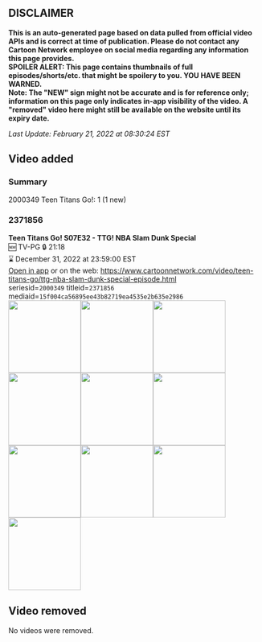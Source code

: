 ## DISCLAIMER
**This is an auto-generated page based on data pulled from official video APIs and is correct at time of publication. Please do not contact any Cartoon Network employee on social media regarding any information this page provides.**  
**SPOILER ALERT: This page contains thumbnails of full episodes/shorts/etc. that might be spoilery to you. YOU HAVE BEEN WARNED.**  
**Note: The "NEW" sign might not be accurate and is for reference only; information on this page only indicates in-app visibility of the video. A "removed" video here might still be available on the website until its expiry date.**  

_Last Update: February 21, 2022 at 08:30:24 EST_
## Video added
### Summary
2000349 Teen Titans Go!: 1 (1 new)  
### 2371856
**Teen Titans Go! S07E32 - TTG! NBA Slam Dunk Special**  
🆕 TV-PG 🔒 21:18  
⌛ December 31, 2022 at 23:59:00 EST  
[Open in app](https://cnvideo.sercomkc.org/redirector.html?type=cnapp&seriesid=2000349&titleid=2371856&mediaid=15f004ca56895ee43b82719ea4535e2b635e2986) or on the web: https://www.cartoonnetwork.com/video/teen-titans-go/ttg-nba-slam-dunk-special-episode.html  
seriesid=`2000349` titleid=`2371856` mediaid=`15f004ca56895ee43b82719ea4535e2b635e2986`  
<a href="https://s3.amazonaws.com/cartoonorchestrator/2371856_001_1280x720.jpg"><img src="https://s3.amazonaws.com/cartoonorchestrator/2371856_001_640x360.jpg" height="144px" /></a><a href="https://s3.amazonaws.com/cartoonorchestrator/2371856_002_1280x720.jpg"><img src="https://s3.amazonaws.com/cartoonorchestrator/2371856_002_640x360.jpg" height="144px" /></a><a href="https://s3.amazonaws.com/cartoonorchestrator/2371856_003_1280x720.jpg"><img src="https://s3.amazonaws.com/cartoonorchestrator/2371856_003_640x360.jpg" height="144px" /></a><a href="https://s3.amazonaws.com/cartoonorchestrator/2371856_004_1280x720.jpg"><img src="https://s3.amazonaws.com/cartoonorchestrator/2371856_004_640x360.jpg" height="144px" /></a><a href="https://s3.amazonaws.com/cartoonorchestrator/2371856_005_1280x720.jpg"><img src="https://s3.amazonaws.com/cartoonorchestrator/2371856_005_640x360.jpg" height="144px" /></a><a href="https://s3.amazonaws.com/cartoonorchestrator/2371856_006_1280x720.jpg"><img src="https://s3.amazonaws.com/cartoonorchestrator/2371856_006_640x360.jpg" height="144px" /></a><a href="https://s3.amazonaws.com/cartoonorchestrator/2371856_007_1280x720.jpg"><img src="https://s3.amazonaws.com/cartoonorchestrator/2371856_007_640x360.jpg" height="144px" /></a><a href="https://s3.amazonaws.com/cartoonorchestrator/2371856_008_1280x720.jpg"><img src="https://s3.amazonaws.com/cartoonorchestrator/2371856_008_640x360.jpg" height="144px" /></a><a href="https://s3.amazonaws.com/cartoonorchestrator/2371856_009_1280x720.jpg"><img src="https://s3.amazonaws.com/cartoonorchestrator/2371856_009_640x360.jpg" height="144px" /></a><a href="https://s3.amazonaws.com/cartoonorchestrator/2371856_010_1280x720.jpg"><img src="https://s3.amazonaws.com/cartoonorchestrator/2371856_010_640x360.jpg" height="144px" /></a>
## Video removed
No videos were removed.  

